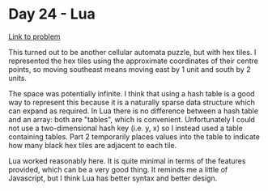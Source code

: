 
# Day 24 - Lua

[Link to problem](https://adventofcode.com/2020/day/24)

This turned out to be another cellular automata puzzle, but with hex tiles.
I represented the hex tiles using the approximate coordinates of their centre
points, so moving southeast means moving east by 1 unit and south by 2 units.

The space was potentially infinite. I think that using a hash table is a good
way to represent this because it is a naturally sparse
data structure which can expand as required. In Lua there is no difference between
a hash table and an array: both are "tables", which is convenient.
Unfortunately I could not use a two-dimensional hash key (i.e. y, x)
so I instead used a table containing tables. Part 2 temporarily
places values into the table to indicate how many black hex tiles are adjacent to
each tile.

Lua worked reasonably here. It is quite minimal in terms of the features provided,
which can be a very good thing. It reminds me a little of Javascript, but I
think Lua has better syntax and better design.

